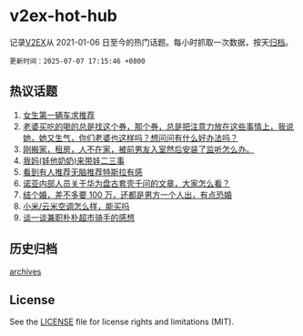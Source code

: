 # v2ex-hot-hub

 记录[V2EX](https://www.v2ex.com/)从 2021-01-06 日至今的热门话题。每小时抓取一次数据，按天[归档](archives)。

`更新时间：2025-07-07 17:15:46 +0800`

## 热议话题

1. [女生第一辆车求推荐](https://www.v2ex.com/t/1143380)
1. [老婆买吃的喝的总是找这个券，那个券，总是把注意力放在这些事情上，我说她，她又生气，你们老婆也这样吗？想问问有什么好办法吗？](https://www.v2ex.com/t/1143350)
1. [刚搬家，租房，人不在家，被前男友入室然后安装了监听怎么办。](https://www.v2ex.com/t/1143405)
1. [我妈(娃他奶奶)来带娃二三事](https://www.v2ex.com/t/1143432)
1. [看到有人推荐无脑推荐特斯拉有感](https://www.v2ex.com/t/1143456)
1. [诺亚内部人员关于华为盘古套壳千问的文章，大家怎么看？](https://www.v2ex.com/t/1143368)
1. [结个婚，差不多要 100 万，还都是男方一个人出，有点恐婚](https://www.v2ex.com/t/1143529)
1. [小米/云米空调怎么样，能买吗](https://www.v2ex.com/t/1143395)
1. [谈一谈兼职朴朴超市骑手的感想](https://www.v2ex.com/t/1143377)

## 历史归档

[archives](archives)

## License

See the [LICENSE](LICENSE) file for license rights and limitations (MIT).
